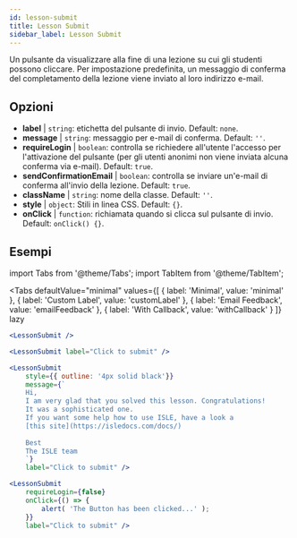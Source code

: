 ```yaml
---
id: lesson-submit 
title: Lesson Submit
sidebar_label: Lesson Submit
---
```


Un pulsante da visualizzare alla fine di una lezione su cui gli studenti possono cliccare. Per impostazione predefinita, un messaggio di conferma del completamento della lezione viene inviato al loro indirizzo e-mail.

## Opzioni

* __label__ | `string`: etichetta del pulsante di invio. Default: `none`.
* __message__ | `string`: messaggio per e-mail di conferma. Default: `''`.
* __requireLogin__ | `boolean`: controlla se richiedere all'utente l'accesso per l'attivazione del pulsante (per gli utenti anonimi non viene inviata alcuna conferma via e-mail). Default: `true`.
* __sendConfirmationEmail__ | `boolean`: controlla se inviare un'e-mail di conferma all'invio della lezione. Default: `true`.
* __className__ | `string`: nome della classe. Default: `''`.
* __style__ | `object`: Stili in linea CSS. Default: `{}`.
* __onClick__ | `function`: richiamata quando si clicca sul pulsante di invio. Default: `onClick() {}`.


## Esempi

import Tabs from '@theme/Tabs';
import TabItem from '@theme/TabItem';

<Tabs
    defaultValue="minimal"
    values={[
        { label: 'Minimal', value: 'minimal' },
        { label: 'Custom Label', value: 'customLabel' },
        { label: 'Email Feedback', value: 'emailFeedback' },
        { label: 'With Callback', value: 'withCallback' }
    ]}
    lazy
>
<TabItem value="minimal">

```jsx live
<LessonSubmit />
```

</TabItem>

<TabItem value="customLabel">

```jsx live
<LessonSubmit label="Click to submit" />
```

</TabItem>

<TabItem value="withEmail">

```jsx live
<LessonSubmit 
    style={{ outline: '4px solid black'}}
    message={`
    Hi,
    I am very glad that you solved this lesson. Congratulations! 
    It was a sophisticated one.
    If you want some help how to use ISLE, have a look a 
    [this site](https://isledocs.com/docs/)
    
    Best
    The ISLE team
    `}
    label="Click to submit" />
```
</TabItem>

<TabItem value="withCallback">

```jsx live
<LessonSubmit 
    requireLogin={false}
    onClick={() => {
        alert( 'The Button has been clicked...' );
    }}
    label="Click to submit" />
```
</TabItem>

</Tabs>
